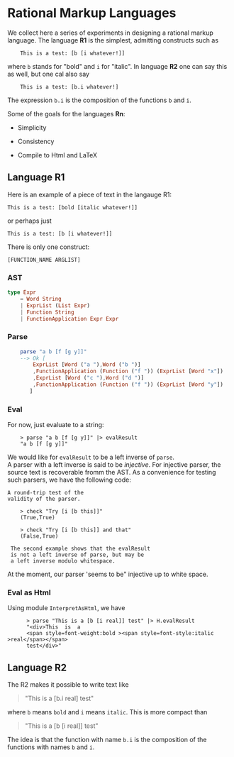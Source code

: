 # Rational Markup Languages

We collect here  a series of experiments in 
designing a rational markup language. The language 
**R1** is the simplest, admitting constructs such 
as 

```
    This is a test: [b [i whatever!]]
```

where `b` stands for "bold" and `i` for "italic".
In language **R2** one can say this as well, but
one cal also say 

```
    This is a test: [b.i whatever!]
```

The expression `b.i` is the composition of the functions
`b` and `i`.  

Some of the goals for the languages **Rn**:

- Simplicity

- Consistency

- Compile to Html and LaTeX

## Language R1


Here is an example of a piece of text in the langauge
R1:

```
This is a test: [bold [italic whatever!]]
```

or perhaps just 

```
This is a test: [b [i whatever!]]
```

There is only one construct:

```
[FUNCTION_NAME ARGLIST]
```

### AST

```elm
type Expr
    = Word String
    | ExprList (List Expr)
    | Function String
    | FunctionApplication Expr Expr
```

### Parse 

```elm
    parse "a b [f [g y]]"
    --> Ok [
        ExprList [Word ("a "),Word ("b ")]
        ,FunctionApplication (Function ("f ")) (ExprList [Word "x"])
        ,ExprList [Word ("c "),Word ("d ")]
        ,FunctionApplication (Function ("f ")) (ExprList [Word "y"])
       ]
```

### Eval

For now, just evaluate to a string:

```
    > parse "a b [f [g y]]" |> evalResult
    "a b [f [g y]]"
```

We would like for `evalResult` to be a left inverse of `parse`.  
A parser with a left inverse is said to be *injective*. 
For injective parser, the source text is recoverable 
fromm the AST.  As a convenience for testing such parsers,
we have the following code:

```
A round-trip test of the
validity of the parser.

    > check "Try [i [b this]]"
    (True,True) 
    
    > check "Try [i [b this]] and that"
    (False,True)
    
 The second example shows that the evalResult
 is not a left inverse of parse, but may be
 a left inverse modulo whitespace.
```

At the moment, our parser 'seems to be"
 injective up to white space.



### Eval as Html

Using module `InterpretAsHtml`, we have

```
      > parse "This is a [b [i real]] test" |> H.evalResult
      "<div>This  is  a
      <span style=font-weight:bold ><span style=font-style:italic >real</span></span>
      test</div>"
```

## Language R2

The R2 makes it possible to write text like

> "This is a [b.i real] test"

 
where `b` means `bold` and `i` means `italic`.
This is more compact than

> "This is a [b [i real]] test"

The idea is that the function with name
 `b.i` is the composition of the functions  with names
 `b` and `i`.
